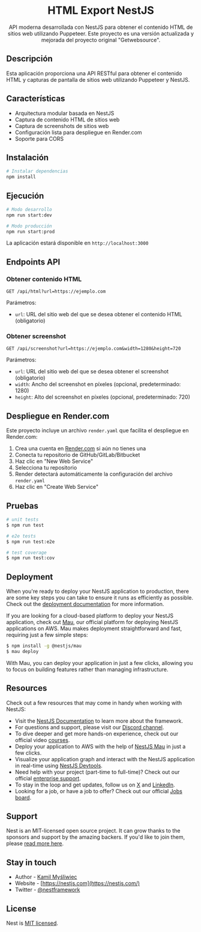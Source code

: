 <p align="center">
  <h1 align="center">HTML Export NestJS</h1>
</p>

<p align="center">
  API moderna desarrollada con NestJS para obtener el contenido HTML de sitios web utilizando Puppeteer.
  Este proyecto es una versión actualizada y mejorada del proyecto original "Getwebsource".
</p>

## Descripción

Esta aplicación proporciona una API RESTful para obtener el contenido HTML y capturas de pantalla de sitios web utilizando Puppeteer y NestJS.

## Características

- Arquitectura modular basada en NestJS
- Captura de contenido HTML de sitios web
- Captura de screenshots de sitios web
- Configuración lista para despliegue en Render.com
- Soporte para CORS

## Instalación

```bash
# Instalar dependencias
npm install
```

## Ejecución

```bash
# Modo desarrollo
npm run start:dev

# Modo producción
npm run start:prod
```

La aplicación estará disponible en `http://localhost:3000`

## Endpoints API

### Obtener contenido HTML

```
GET /api/html?url=https://ejemplo.com
```

Parámetros:
- `url`: URL del sitio web del que se desea obtener el contenido HTML (obligatorio)

### Obtener screenshot

```
GET /api/screenshot?url=https://ejemplo.com&width=1280&height=720
```

Parámetros:
- `url`: URL del sitio web del que se desea obtener el screenshot (obligatorio)
- `width`: Ancho del screenshot en píxeles (opcional, predeterminado: 1280)
- `height`: Alto del screenshot en píxeles (opcional, predeterminado: 720)

## Despliegue en Render.com

Este proyecto incluye un archivo `render.yaml` que facilita el despliegue en Render.com:

1. Crea una cuenta en [Render.com](https://render.com) si aún no tienes una
2. Conecta tu repositorio de GitHub/GitLab/Bitbucket
3. Haz clic en "New Web Service"
4. Selecciona tu repositorio
5. Render detectará automáticamente la configuración del archivo `render.yaml`
6. Haz clic en "Create Web Service"

## Pruebas

```bash
# unit tests
$ npm run test

# e2e tests
$ npm run test:e2e

# test coverage
$ npm run test:cov
```

## Deployment

When you're ready to deploy your NestJS application to production, there are some key steps you can take to ensure it runs as efficiently as possible. Check out the [deployment documentation](https://docs.nestjs.com/deployment) for more information.

If you are looking for a cloud-based platform to deploy your NestJS application, check out [Mau](https://mau.nestjs.com), our official platform for deploying NestJS applications on AWS. Mau makes deployment straightforward and fast, requiring just a few simple steps:

```bash
$ npm install -g @nestjs/mau
$ mau deploy
```

With Mau, you can deploy your application in just a few clicks, allowing you to focus on building features rather than managing infrastructure.

## Resources

Check out a few resources that may come in handy when working with NestJS:

- Visit the [NestJS Documentation](https://docs.nestjs.com) to learn more about the framework.
- For questions and support, please visit our [Discord channel](https://discord.gg/G7Qnnhy).
- To dive deeper and get more hands-on experience, check out our official video [courses](https://courses.nestjs.com/).
- Deploy your application to AWS with the help of [NestJS Mau](https://mau.nestjs.com) in just a few clicks.
- Visualize your application graph and interact with the NestJS application in real-time using [NestJS Devtools](https://devtools.nestjs.com).
- Need help with your project (part-time to full-time)? Check out our official [enterprise support](https://enterprise.nestjs.com).
- To stay in the loop and get updates, follow us on [X](https://x.com/nestframework) and [LinkedIn](https://linkedin.com/company/nestjs).
- Looking for a job, or have a job to offer? Check out our official [Jobs board](https://jobs.nestjs.com).

## Support

Nest is an MIT-licensed open source project. It can grow thanks to the sponsors and support by the amazing backers. If you'd like to join them, please [read more here](https://docs.nestjs.com/support).

## Stay in touch

- Author - [Kamil Myśliwiec](https://twitter.com/kammysliwiec)
- Website - [https://nestjs.com](https://nestjs.com/)
- Twitter - [@nestframework](https://twitter.com/nestframework)

## License

Nest is [MIT licensed](https://github.com/nestjs/nest/blob/master/LICENSE).
